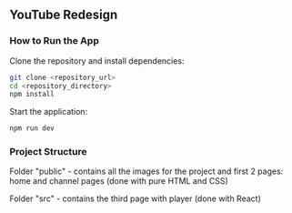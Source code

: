 ## YouTube Redesign

### How to Run the App

Clone the repository and install dependencies:

```sh
git clone <repository_url>
cd <repository_directory>
npm install
```

Start the application:

```sh
npm run dev
```

### Project Structure

Folder "public" - contains all the images for the project and first 2 pages: home and channel pages (done with pure HTML and CSS)

Folder "src" - contains the third page with player (done with React)